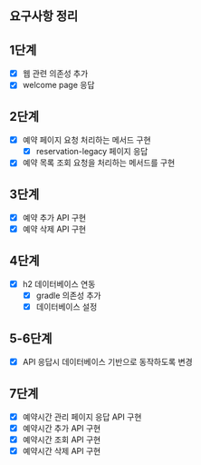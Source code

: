 ## 요구사항 정리

## 1단계

- [x] 웹 관련 의존성 추가
- [x] welcome page 응답

## 2단계

- [x] 예약 페이지 요청 처리하는 메서드 구현
  - [x] reservation-legacy 페이지 응답
- [x] 예약 목록 조회 요청을 처리하는 메서드를 구현

## 3단계

- [x] 예약 추가 API 구현
- [x] 예약 삭제 API 구현

## 4단계

- [x] h2 데이터베이스 연동
  - [x] gradle 의존성 추가
  - [x] 데이터베이스 설정

## 5-6단계

- [x] API 응답시 데이터베이스 기반으로 동작하도록 변경

## 7단계

- [x] 예약시간 관리 페이지 응답 API 구현
- [x] 예약시간 추가 API 구현
- [x] 예약시간 조회 API 구현
- [x] 예약시간 삭제 API 구현
